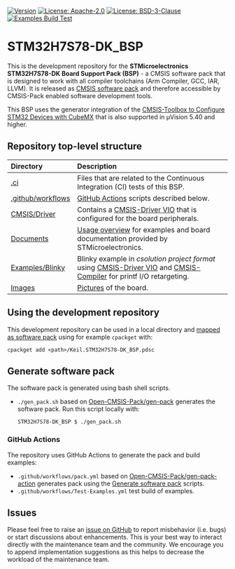 [![Version](https://img.shields.io/github/v/release/Open-CMSIS-Pack/STM32H7S78-DK_BSP)](https://github.com/Open-CMSIS-Pack/STM32H7S78-DK_BSP/releases/latest)
[![License: Apache-2.0](https://img.shields.io/badge/License-Apache--2.0-green?label)](https://github.com/Open-CMSIS-Pack/STM32H7S78-DK_BSP/blob/main/LICENSE-Apache-2.0)
[![License: BSD-3-Clause](https://img.shields.io/badge/License-BSD--3--Clause-green?label)](https://github.com/Open-CMSIS-Pack/STM32H7S78-DK_BSP/blob/main/LICENSE-BSD-3-Clause)
[![Examples Build Test](https://img.shields.io/github/actions/workflow/status/Open-CMSIS-Pack/STM32H7S78-DK_BSP/Test-Examples.yml?logo=arm&logoColor=0091bd&label=Examples%20Build%20Test)](./.ci)

# STM32H7S78-DK_BSP

This is the development repository for the **STMicroelectronics STM32H7S78-DK Board Support Pack (BSP)** - a CMSIS software pack that is designed to work with all compiler toolchains (Arm Compiler, GCC, IAR, LLVM). It is released as [CMSIS software pack](https://www.keil.arm.com/packs/stm32h7s78-dk_bsp-keil) and therefore accessible by CMSIS-Pack enabled software development tools.

This BSP uses the generator integration of the [CMSIS-Toolbox to Configure STM32 Devices with CubeMX](https://github.com/Open-CMSIS-Pack/cmsis-toolbox/blob/main/docs/CubeMX.md) that is also supported in µVision 5.40 and higher.

## Repository top-level structure

Directory                   | Description
:---------------------------|:--------------
[.ci](./.ci)                | Files that are related to the Continuous Integration (CI) tests of this BSP.
[.github/workflows](https://github.com/Open-CMSIS-Pack/STM32H7S78-DK_BSP/tree/main/.github/workflows) | [GitHub Actions](#github-actions) scripts described below.
[CMSIS/Driver](https://github.com/Open-CMSIS-Pack/STM32H7S78-DK_BSP/tree/main/CMSIS/Driver)           | Contains a [CMSIS-Driver VIO](https://arm-software.github.io/CMSIS_6/latest/Driver/group__vio__interface__gr.html) that is configured for the board peripherals.
[Documents](https://github.com/Open-CMSIS-Pack/STM32H7S78-DK_BSP/tree/main/Documents)                 | [Usage overview](https://github.com/Open-CMSIS-Pack/STM32H7S78-DK_BSP/tree/main/Documents/OVERVIEW.md) for examples and board documentation provided by STMicroelectronics.
[Examples/Blinky](https://github.com/Open-CMSIS-Pack/STM32H7S78-DK_BSP/tree/main/Examples/Blinky)     | Blinky example in *csolution project format* using [CMSIS-Driver VIO](https://arm-software.github.io/CMSIS_6/latest/Driver/group__vio__interface__gr.html) and [CMSIS-Compiler](https://arm-software.github.io/CMSIS-Compiler/main/index.html) for printf I/O retargeting.
[Images](https://github.com/Open-CMSIS-Pack/STM32H7S78-DK_BSP/tree/main/Images)                       | [Pictures](https://github.com/Open-CMSIS-Pack/STM32H7S78-DK_BSP/blob/main/Images/stm32h7s78-dk_large.png) of the board.

## Using the development repository

This development repository can be used in a local directory and [mapped as software pack](https://github.com/Open-CMSIS-Pack/cmsis-toolbox/blob/main/docs/build-tools.md#install-a-repository) using for example `cpackget` with:

    cpackget add <path>/Keil.STM32H7S78-DK_BSP.pdsc

## Generate software pack

The software pack is generated using bash shell scripts.

- `./gen_pack.sh` based on [Open-CMSIS-Pack/gen-pack](https://github.com/Open-CMSIS-Pack/gen-pack) generates the software pack.
Run this script locally with:

      STM32H7S78-DK_BSP $ ./gen_pack.sh

### GitHub Actions

The repository uses GitHub Actions to generate the pack and build examples:

- `.github/workflows/pack.yml` based on [Open-CMSIS-Pack/gen-pack-action](https://github.com/Open-CMSIS-Pack/gen-pack-action) generates pack using the [Generate software pack](#generate-software-pack) scripts.
- `.github/workflows/Test-Examples.yml` test build of examples.

## Issues

Please feel free to raise an [issue on GitHub](https://github.com/Open-CMSIS-Pack/STM32H7S78-DK_BSP/issues)
to report misbehavior (i.e. bugs) or start discussions about enhancements. This
is your best way to interact directly with the maintenance team and the community.
We encourage you to append implementation suggestions as this helps to decrease the
workload of the maintenance team.
